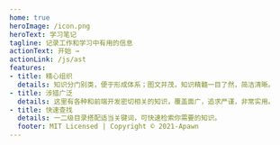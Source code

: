 ```yaml
---
home: true
heroImage: /icon.png
heroText: 学习笔记
tagline: 记录工作和学习中有用的信息
actionText: 开始 →
actionLink: /js/ast
features:
- title: 精心组织
  details: 知识分门别类，便于形成体系；图文并茂，知识精髓一目了然，简洁清晰。
- title: 涉猎广泛
  details: 这里有各种和前端开发密切相关的知识，覆盖面广，追求严谨，非常实用。
- title: 快速查找
  details: 一二级目录搭配适当关键词，可快速检索你需要的知识。
  footer: MIT Licensed | Copyright © 2021-Apawn
---
```

